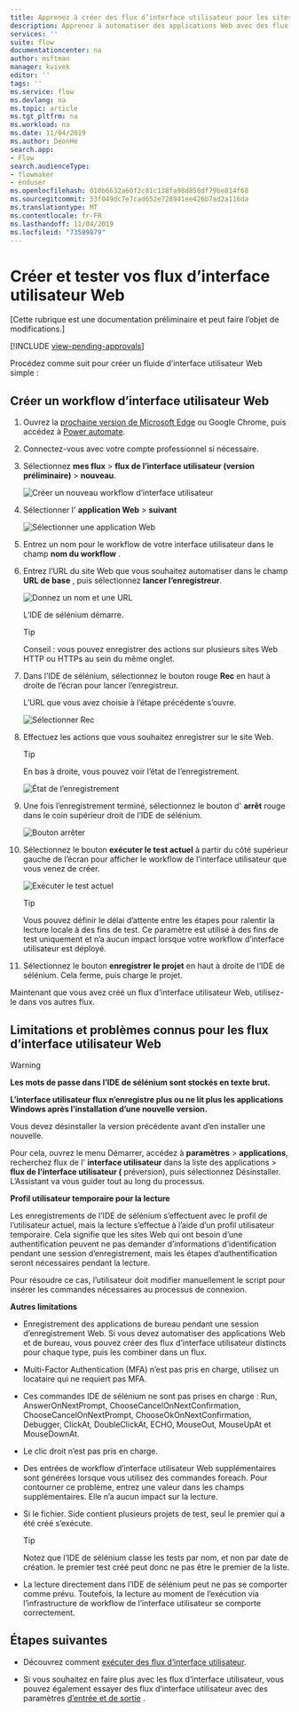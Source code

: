 ```yaml
---
title: Apprenez à créer des flux d’interface utilisateur pour les sites Web | Microsoft Docs
description: Apprenez à automatiser des applications Web avec des flux d’interface utilisateur.
services: ''
suite: flow
documentationcenter: na
author: msftman
manager: kvivek
editor: ''
tags: ''
ms.service: flow
ms.devlang: na
ms.topic: article
ms.tgt_pltfrm: na
ms.workload: na
ms.date: 11/04/2019
ms.author: DeonHe
search.app:
- Flow
search.audienceType:
- flowmaker
- enduser
ms.openlocfilehash: 010b6632a60f2c81c138fa98d850df79be814f68
ms.sourcegitcommit: 53f049dc7e7cad652e728941ee426b7ad2a116da
ms.translationtype: MT
ms.contentlocale: fr-FR
ms.lasthandoff: 11/04/2019
ms.locfileid: "73589879"
---
```

# <a name="create-and-test-your-web-ui-flows"></a>Créer et tester vos flux d’interface utilisateur Web

[Cette rubrique est une documentation préliminaire et peut faire l’objet de modifications.]

[!INCLUDE [view-pending-approvals](../includes/cc-rebrand.md)]

Procédez comme suit pour créer un fluide d’interface utilisateur Web simple :

## <a name="create-a-web-ui-flow"></a>Créer un workflow d’interface utilisateur Web

1. Ouvrez la [prochaine version de Microsoft Edge](https://www.microsoftedgeinsider.com/) ou Google Chrome, puis accédez à [Power automate](https://flow.microsoft.com/).

1. Connectez-vous avec votre compte professionnel si nécessaire.

1. Sélectionnez **mes flux** > **flux de l’interface utilisateur (version préliminaire)**  > **nouveau**.

   ![Créer un nouveau workflow d’interface utilisateur](../media/create-windows-ui-flow/create-new.png "Créer un nouveau workflow d’interface utilisateur")

1. Sélectionner l' **application Web** > **suivant**
    
   ![Sélectionner une application Web](../media/create-web-ui-flow/select-web-app.png "Sélectionner une application Web")

1. Entrez un nom pour le workflow de votre interface utilisateur dans le champ **nom du workflow** .

1. Entrez l’URL du site Web que vous souhaitez automatiser dans le champ **URL de base** , puis sélectionnez **lancer l’enregistreur**.

   ![Donnez un nom et une URL](../media/create-web-ui-flow/give-a-name.png "Donnez un nom et une URL") 

   L’IDE de sélénium démarre.

   >[!TIP] 
   >Conseil : vous pouvez enregistrer des actions sur plusieurs sites Web HTTP ou HTTPs au sein du même onglet.  

1. Dans l’IDE de sélénium, sélectionnez le bouton rouge **Rec** en haut à droite de l’écran pour lancer l’enregistreur.

   L’URL que vous avez choisie à l’étape précédente s’ouvre.

   ![Sélectionner Rec](../media/create-web-ui-flow/select-rec.png "Sélectionner Rec")

1.  Effectuez les actions que vous souhaitez enregistrer sur le site Web. 
    
    >[!TIP]
    >En bas à droite, vous pouvez voir l’état de l’enregistrement.

    ![État de l’enregistrement](../media/create-web-ui-flow/recording-status.png "État de l’enregistrement")

1.  Une fois l’enregistrement terminé, sélectionnez le bouton d' **arrêt** rouge dans le coin supérieur droit de l’IDE de sélénium.

    ![Bouton arrêter](../media/create-web-ui-flow/stop-button.png "Bouton arrêter" )

1. Sélectionnez le bouton **exécuter le test actuel** à partir du côté supérieur gauche de l’écran pour afficher le workflow de l’interface utilisateur que vous venez de créer.

    ![Exécuter le test actuel](../media/create-web-ui-flow/run-test.png "Exécuter le test actuel")

   >[!TIP]
   >Vous pouvez définir le délai d’attente entre les étapes pour ralentir la lecture locale à des fins de test. Ce paramètre est utilisé à des fins de test uniquement et n’a aucun impact lorsque votre workflow d’interface utilisateur est déployé.  
  
1. Sélectionnez le bouton **enregistrer le projet** en haut à droite de l’IDE de sélénium. Cela ferme, puis charge le projet.

Maintenant que vous avez créé un flux d’interface utilisateur Web, utilisez-le dans vos autres flux.

## <a name="limitations-and-known-issues-for-web-ui-flows"></a>Limitations et problèmes connus pour les flux d’interface utilisateur Web

>[!WARNING]
>**Les mots de passe dans l’IDE de sélénium sont stockés en texte brut.**  


**L’interface utilisateur flux n’enregistre plus ou ne lit plus les applications Windows après l’installation d’une nouvelle version.**

Vous devez désinstaller la version précédente avant d’en installer une nouvelle.

Pour cela, ouvrez le menu Démarrer, accédez à **paramètres** > **applications**, recherchez flux de l' **interface utilisateur** dans la liste des applications > **flux de l’interface utilisateur (** préversion), puis sélectionnez Désinstaller. L’Assistant va vous guider tout au long du processus.

**Profil utilisateur temporaire pour la lecture**

Les enregistrements de l’IDE de sélénium s’effectuent avec le profil de l’utilisateur actuel, mais la lecture s’effectue à l’aide d’un profil utilisateur temporaire. Cela signifie que les sites Web qui ont besoin d’une authentification peuvent ne pas demander d’informations d’identification pendant une session d’enregistrement, mais les étapes d’authentification seront nécessaires pendant la lecture. 

Pour résoudre ce cas, l’utilisateur doit modifier manuellement le script pour insérer les commandes nécessaires au processus de connexion.

**Autres limitations**

-   Enregistrement des applications de bureau pendant une session d’enregistrement Web. Si vous devez automatiser des applications Web et de bureau, vous pouvez créer des flux d’interface utilisateur distincts pour chaque type, puis les combiner dans un flux.

-   Multi-Factor Authentication (MFA) n’est pas pris en charge, utilisez un locataire qui ne requiert pas MFA.

-   Ces commandes IDE de sélénium ne sont pas prises en charge : Run, AnswerOnNextPrompt, ChooseCancelOnNextConfirmation, ChooseCancelOnNextPrompt, ChooseOkOnNextConfirmation, Debugger, ClickAt, DoubleClickAt, ECHO, MouseOut, MouseUpAt et MouseDownAt.

-   Le clic droit n’est pas pris en charge. 

-   Des entrées de workflow d’interface utilisateur Web supplémentaires sont générées lorsque vous utilisez des commandes foreach. Pour contourner ce problème, entrez une valeur dans les champs supplémentaires. Elle n’a aucun impact sur la lecture.

-   Si le fichier. Side contient plusieurs projets de test, seul le premier qui a été créé s’exécute. 

     >[!TIP]
     >Notez que l’IDE de sélénium classe les tests par nom, et non par date de création. le premier test créé peut donc ne pas être le premier de la liste.

-   La lecture directement dans l’IDE de sélénium peut ne pas se comporter comme prévu. Toutefois, la lecture au moment de l’exécution via l’infrastructure de workflow de l’interface utilisateur se comporte correctement.

## <a name="next-steps"></a>Étapes suivantes

- Découvrez comment [exécuter des flux d’interface utilisateur](run-ui-flow.md).

- Si vous souhaitez en faire plus avec les flux d’interface utilisateur, vous pouvez également essayer des flux d’interface utilisateur avec des paramètres [d’entrée et de sortie](inputs-outputs-web.md) .

